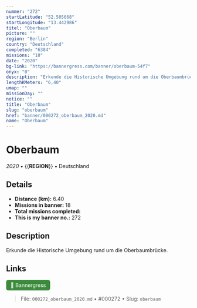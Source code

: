 ```yaml
---
nummer: "272"
startLatitude: "52.505668"
startLongitude: "13.442986"
titel: "Oberbaum"
picture: ""
region: "Berlin"
country: "Deutschland"
completed: "6384"
missions: "18"
date: "2020"
bg-link: "https://bannergress.com/banner/oberbaum-54f7"
onyx: "0"
description: "Erkunde die Historische Umgebung rund um die Oberbaumbrücke."
lengthKMeters: "6,40"
umap: ""
missionDay: ""
notice: ""
title: "Oberbaum"
slug: "oberbaum"
href: "banner/000272_oberbaum_2020.md"
name: "Oberbaum"
---
```

# Oberbaum

*2020* • {{__REGION__}} • Deutschland





## Details
- **Distance (km):** 6.40
- **Missions in banner:** 18
- **Total missions completed:** 
- **This is my banner no.:** 272



## Description
Erkunde die Historische Umgebung rund um die Oberbaumbrücke.



## Links
<a href="https://bannergress.com/banner/oberbaum-54f7" target="_blank" style="display:inline-block;margin-right:8px;padding:6px 12px;background:#3c8b3c;color:#fff;text-decoration:none;border-radius:6px;">🔗 Bannergress</a>



> File: `000272_oberbaum_2020.md` • #000272 • Slug: `oberbaum`
